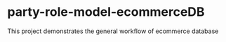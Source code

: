 # party-role-model-ecommerceDB
This project demonstrates the general workflow of ecommerce database
